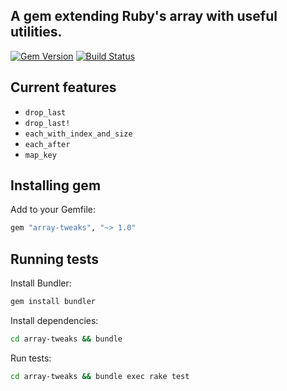 ## A gem extending Ruby's array with useful utilities.

[![Gem Version](https://badge.fury.io/rb/array-tweaks.svg)](https://badge.fury.io/rb/array-tweaks)
[![Build Status](https://travis-ci.org/yivo/array-tweaks.svg?branch=master)](https://travis-ci.org/yivo/array-tweaks)

## Current features

* `drop_last`
* `drop_last!`
* `each_with_index_and_size`
* `each_after`
* `map_key`

## Installing gem

Add to your Gemfile:
```ruby
gem "array-tweaks", "~> 1.0"
```

## Running tests

Install Bundler:
```bash
gem install bundler
```

Install dependencies:
```bash
cd array-tweaks && bundle
```

Run tests:
```bash
cd array-tweaks && bundle exec rake test
```
